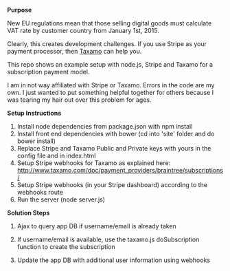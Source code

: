 __Purpose__

New EU regulations mean that those selling digital goods must calculate VAT rate by customer country from January 1st, 2015.

Clearly, this creates development challenges. If you use Stripe as your payment processor, then [Taxamo](http://taxamo.com/) can help you.

This repo shows an example setup with node.js, Stripe and Taxamo for a subscription payment model.

I am in not way affiliated with Stripe or Taxamo. Errors in the code are my own. I just wanted to put something helpful together for others because
I was tearing my hair out over this problem for ages.


__Setup Instructions__

1. Install node dependencies from package.json with npm install
2. Install front end dependencies with bower (cd into 'site' folder and do bower install)
3. Replace Stripe and Taxamo Public and Private keys with yours in the config file and in index.html
4. Setup Stripe webhooks for Taxamo as explained here: http://www.taxamo.com/doc/payment_providers/braintree/subscriptions/
5. Setup Stripe webhooks (in your Stripe dashboard) according to the webhooks route
6. Run the server (node server.js)



__Solution Steps__

1. Ajax to query app DB if username/email is already taken

2. If username/email is available, use the taxamo.js doSubscription function to create the subscription

3. Update the app DB with additional user information using webhooks